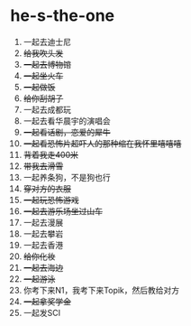 # he-s-the-one

1. 一起去迪士尼  
2. ~~给我吹头发~~  
3. ~~一起去博物馆~~ 
4. ~~一起坐火车~~  
5. ~~一起做饭~~  
6. ~~给你刮胡子~~  
7. 一起去成都玩  
8. 一起去看华晨宇的演唱会  
9. ~~一起看话剧，恋爱的犀牛~~  
10. ~~一起看恐怖片超吓人的那种缩在我怀里嘻嘻嘻~~
11. ~~背着我走400米~~  
12. ~~带我去滑雪~~  
13. 一起养条狗，不是狗也行  
14. ~~穿对方的衣服~~  
15. ~~一起玩恐怖游戏~~  
16. ~~一起去游乐场坐过山车~~
17. 一起去漫展  
18. 一起去攀岩  
19. 一起去香港  
20. ~~给你化妆~~
21. ~~一起去海边~~  
22. ~~一起游泳~~
23. 你考下来N1，我考下来Topik，然后教给对方
24. ~~一起拿奖学金~~
25. 一起发SCI




